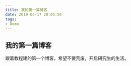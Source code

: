 ```yaml
---
title: 我的第一篇博客
date: 2019-06-17 20:05:56
tags:
- Demo
---
```

## 我的第一篇博客
跟着教程建的第一个博客，希望不要荒废，开启研究生的生活。